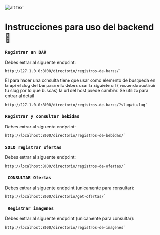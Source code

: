 ![alt text](http://planb.com.mx/wp-content/uploads/2019/01/cropped-mxplanb.png)

# Instrucciones para uso del backend 🚀
### `Registrar un BAR`
Debes entrar al siguiente endpoint:
```
http://127.1.0.0:8000/directorio/registros-de-bares/`
```

El para hacer una consulta tiene que usar como elemento de busqueda en la api el slug del bar para ello debes usar la siguiete url ( recuerda sustiruir tu slug por lo que buscas)  la url del host puede cambiar.
Se utiliza para entrar al detail
```
http://127.1.0.0:8000/directorio/registros-de-bares/?slug=tuslug`
```


### `Registrar y consultar bebidas`
Debes entrar al siguiente endpoint:
```
http://localhost:8000/directorio/registros-de-bebidas/`
```


### `SOLO registrar ofertas`
Debes entrar al siguiente endpoint:
```
http://localhost:8000/directorio/registros-de-ofertas/`
```

### ` CONSULTAR Ofertas`
Debes entrar al siguiente endpoint (unicamente para consultar):
```
http://localhost:8000/directorio/get-ofertas/`
```


### ` Registrar imagenes`
Debes entrar al siguiente endpoint (unicamente para consultar):
```
http://localhost:8000/directorio/registros-de-imagenes`
```